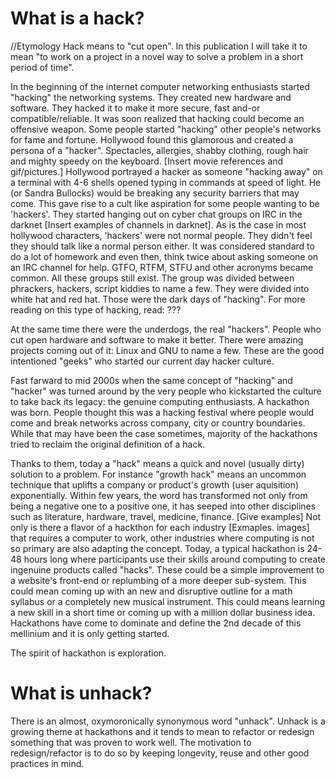 # What is a hack? 

//Etymology
Hack means to "cut open". In this publication I will take it to mean "to work on a project in a novel way to solve a problem in a short period of time".  

In the beginning of the internet computer networking enthusiasts started "hacking" the networking systems. They created new hardware and software. They hacked it to make it more secure, fast and-or compatible/reliable. It was soon realized that hacking could become an offensive weapon. Some people started "hacking" other people's networks for fame and fortune. Hollywood found this glamorous and created a persona of a "hacker". Spectacles, allergies, shabby clothing, rough hair and mighty speedy on the keyboard. [Insert movie references and gif/pictures.] Hollywood portrayed a hacker as someone "hacking away" on a terminal with 4-6 shells opened typing in commands at speed of light. He (or Sandra Bullocks) would be breaking any security barriers that may come. This gave rise to a cult like aspiration for some people wanting to be 'hackers'. They started hanging out on cyber chat groups on IRC in the darknet [Insert examples of channels in darknet]. As is the case in most hollywood characters, 'hackers' were not normal people. They didn't feel they should talk like a normal person either. It was considered standard to do a lot of homework and even then, think twice about asking someone on an IRC channel for help. GTFO, RTFM, STFU and other acronyms became common. All these groups still exist. The group was divided between phrackers, hackers, script kiddies to name a few. They were divided into white hat and red hat. Those were the dark days of "hacking". For more reading on this type of hacking, read: ???

At the same time there were the underdogs, the real "hackers". People who cut open hardware and software to make it better. There were amazing projects coming out of it: Linux and GNU to name a few. These are the good intentioned "geeks" who started our current day hacker culture.

Fast farward to mid 2000s when the same concept of "hacking" and "hacker" was turned around by the very people who kickstarted the culture to take back its legacy: the genuine computing enthusiasts. A hackathon was born. People thought this was a hacking festival where people would come and break networks across company, city or country boundaries. While that may have been the case sometimes, majority of the hackathons tried to reclaim the original definition of a hack. 

Thanks to them, today a "hack" means a quick and novel (usually dirty) solution to a problem. For instance "growth hack" means an uncommon technique that uplifts a company or product's growth (user aquisition) exponentially. Within few years, the word has transformed not only from being a negative one to a positive one, it has seeped into other disciplines such as literature, hardware, travel, medicine, finance. [Give examples] Not only is there a flavor of a hackthon for each industry [Exmaples. images] that requires a computer to work, other industries where computing is not so primary are also adapting the concept. Today, a typical hackathon is 24-48 hours long where participants use their skills around computing to create ingenuine products called "hacks". These could be a simple improvement to a website's front-end or replumbing of a more deeper sub-system. This could mean coming up with an new and disruptive outline for a math syllabus or a completely new musical instrument. This could means learning a new skill in a short time or coming up with a million dollar business idea. Hackathons have come to dominate and define the 2nd decade of this mellinium and it is only getting started. 

The spirit of hackathon is exploration. 

# What is unhack?
There is an almost, oxymoronically synonymous word "unhack". Unhack is a growing theme at hackathons and it tends to mean to refactor or redesign something that was proven to work well. The motivation to redesign/refactor is to do so by keeping longevity, reuse and other good practices in mind. 